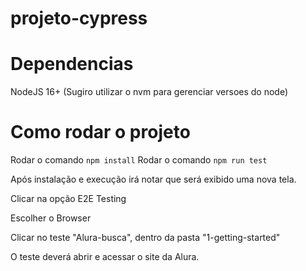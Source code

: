 # projeto-cypress

# Dependencias
NodeJS 16+ (Sugiro utilizar o nvm para gerenciar versoes do node)


# Como rodar o projeto

Rodar o comando ```npm install```
Rodar o comando ```npm run test```

Após instalação e execução irá notar que será exibido uma nova tela.

Clicar na opção E2E Testing 

Escolher o Browser 

Clicar no teste "Alura-busca", dentro da pasta "1-getting-started"

O teste deverá abrir e acessar o site da Alura.
